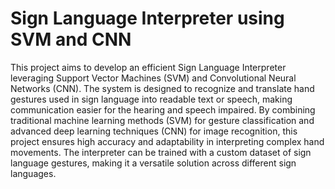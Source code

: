 # Sign Language Interpreter using SVM and CNN
This project aims to develop an efficient Sign Language Interpreter leveraging Support Vector Machines (SVM) and Convolutional Neural Networks (CNN). The system is designed to recognize and translate hand gestures used in sign language into readable text or speech, making communication easier for the hearing and speech impaired. By combining traditional machine learning methods (SVM) for gesture classification and advanced deep learning techniques (CNN) for image recognition, this project ensures high accuracy and adaptability in interpreting complex hand movements. The interpreter can be trained with a custom dataset of sign language gestures, making it a versatile solution across different sign languages.
